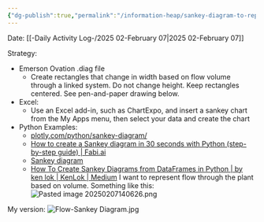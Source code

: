 ```yaml
---
{"dg-publish":true,"permalink":"/information-heap/sankey-diagram-to-represent-flow/","noteIcon":"","created":"2025-02-07T14:06:10.795-06:00"}
---
```


Date: [[-Daily Activity Log-/2025 02-February 07\|2025 02-February 07]]

Strategy:

- Emerson Ovation .diag file
	- Create rectangles that change in width based on flow volume through a linked system. Do not change height. Keep rectangles centered. See pen-and-paper drawing below.
- Excel:
	- Use an Excel add-in, such as ChartExpo, and insert a sankey chart from the My Apps menu, then select your data and create the chart
- Python Examples:
	- [plotly.com/python/sankey-diagram/](https://plotly.com/python/sankey-diagram/)
	- [How to create a Sankey diagram in 30 seconds with Python (step-by-step guide) | Fabi.ai](https://www.fabi.ai/blog/how-to-create-a-sankey-diagram-in-30-seconds-with-python)
	- [Sankey diagram](https://python-graph-gallery.com/sankey-diagram/)
	- [How To Create Sankey Diagrams from DataFrames in Python | by ken lok | KenLok | Medium](https://medium.com/kenlok/how-to-create-sankey-diagrams-from-dataframes-in-python-e221c1b4d6b0)
I want to represent flow through the plant based on volume. Something like this: ![Pasted image 20250207140626.png](/img/user/Pasted%20image%2020250207140626.png)

My version:
![Flow-Sankey Diagram.jpg](/img/user/Flow-Sankey%20Diagram.jpg)
